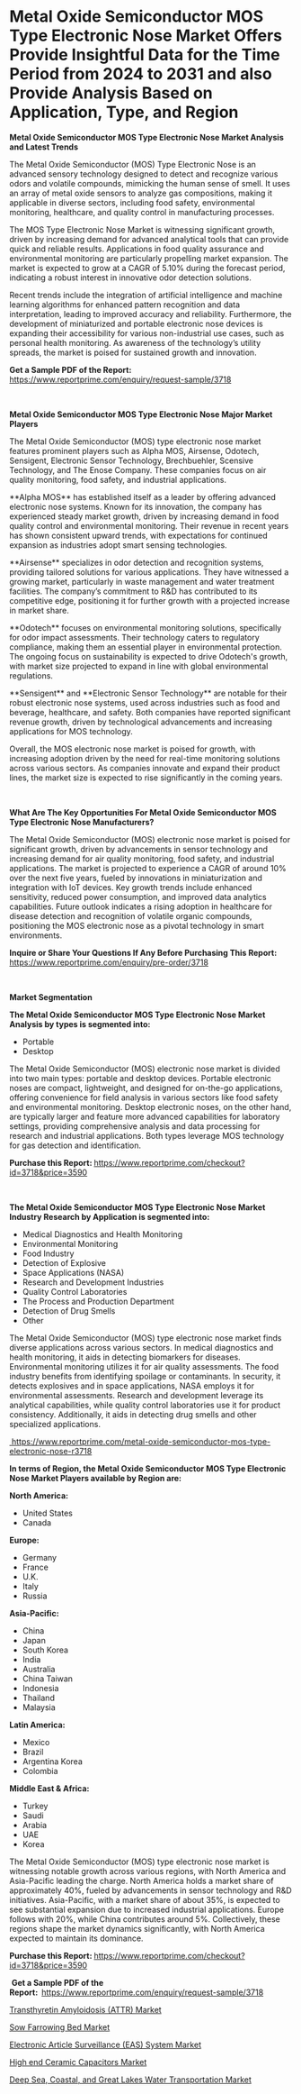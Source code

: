 <p><h1>Metal Oxide Semiconductor MOS Type Electronic Nose Market Offers Provide Insightful Data for the Time Period from 2024 to 2031 and also Provide Analysis Based on Application, Type, and Region</h1></p><p><strong>Metal Oxide Semiconductor MOS Type Electronic Nose Market Analysis and Latest Trends</strong></p>
<p><p>The Metal Oxide Semiconductor (MOS) Type Electronic Nose is an advanced sensory technology designed to detect and recognize various odors and volatile compounds, mimicking the human sense of smell. It uses an array of metal oxide sensors to analyze gas compositions, making it applicable in diverse sectors, including food safety, environmental monitoring, healthcare, and quality control in manufacturing processes.</p><p>The MOS Type Electronic Nose Market is witnessing significant growth, driven by increasing demand for advanced analytical tools that can provide quick and reliable results. Applications in food quality assurance and environmental monitoring are particularly propelling market expansion. The market is expected to grow at a CAGR of 5.10% during the forecast period, indicating a robust interest in innovative odor detection solutions. </p><p>Recent trends include the integration of artificial intelligence and machine learning algorithms for enhanced pattern recognition and data interpretation, leading to improved accuracy and reliability. Furthermore, the development of miniaturized and portable electronic nose devices is expanding their accessibility for various non-industrial use cases, such as personal health monitoring. As awareness of the technology’s utility spreads, the market is poised for sustained growth and innovation.</p></p>
<p><strong>Get a Sample PDF of the Report:&nbsp;</strong> <a href="https://www.reportprime.com/enquiry/request-sample/3718">https://www.reportprime.com/enquiry/request-sample/3718</a></p>
<p>&nbsp;</p>
<p><strong>Metal Oxide Semiconductor MOS Type Electronic Nose Major Market Players</strong></p>
<p><p>The Metal Oxide Semiconductor (MOS) type electronic nose market features prominent players such as Alpha MOS, Airsense, Odotech, Sensigent, Electronic Sensor Technology, Brechbuehler, Scensive Technology, and The Enose Company. These companies focus on air quality monitoring, food safety, and industrial applications.</p><p>**Alpha MOS** has established itself as a leader by offering advanced electronic nose systems. Known for its innovation, the company has experienced steady market growth, driven by increasing demand in food quality control and environmental monitoring. Their revenue in recent years has shown consistent upward trends, with expectations for continued expansion as industries adopt smart sensing technologies.</p><p>**Airsense** specializes in odor detection and recognition systems, providing tailored solutions for various applications. They have witnessed a growing market, particularly in waste management and water treatment facilities. The company’s commitment to R&D has contributed to its competitive edge, positioning it for further growth with a projected increase in market share.</p><p>**Odotech** focuses on environmental monitoring solutions, specifically for odor impact assessments. Their technology caters to regulatory compliance, making them an essential player in environmental protection. The ongoing focus on sustainability is expected to drive Odotech's growth, with market size projected to expand in line with global environmental regulations.</p><p>**Sensigent** and **Electronic Sensor Technology** are notable for their robust electronic nose systems, used across industries such as food and beverage, healthcare, and safety. Both companies have reported significant revenue growth, driven by technological advancements and increasing applications for MOS technology.</p><p>Overall, the MOS electronic nose market is poised for growth, with increasing adoption driven by the need for real-time monitoring solutions across various sectors. As companies innovate and expand their product lines, the market size is expected to rise significantly in the coming years.</p></p>
<p>&nbsp;</p>
<p><strong>What Are The Key Opportunities For Metal Oxide Semiconductor MOS Type Electronic Nose Manufacturers?</strong></p>
<p><p>The Metal Oxide Semiconductor (MOS) electronic nose market is poised for significant growth, driven by advancements in sensor technology and increasing demand for air quality monitoring, food safety, and industrial applications. The market is projected to experience a CAGR of around 10% over the next five years, fueled by innovations in miniaturization and integration with IoT devices. Key growth trends include enhanced sensitivity, reduced power consumption, and improved data analytics capabilities. Future outlook indicates a rising adoption in healthcare for disease detection and recognition of volatile organic compounds, positioning the MOS electronic nose as a pivotal technology in smart environments.</p></p>
<p><strong>Inquire or Share Your Questions If Any Before Purchasing This Report:</strong> <a href="https://www.reportprime.com/enquiry/pre-order/3718">https://www.reportprime.com/enquiry/pre-order/3718</a></p>
<p>&nbsp;</p>
<p><strong>Market Segmentation</strong></p>
<p><strong>The Metal Oxide Semiconductor MOS Type Electronic Nose Market Analysis by types is segmented into:</strong></p>
<p><ul><li>Portable</li><li>Desktop</li></ul></p>
<p><p>The Metal Oxide Semiconductor (MOS) electronic nose market is divided into two main types: portable and desktop devices. Portable electronic noses are compact, lightweight, and designed for on-the-go applications, offering convenience for field analysis in various sectors like food safety and environmental monitoring. Desktop electronic noses, on the other hand, are typically larger and feature more advanced capabilities for laboratory settings, providing comprehensive analysis and data processing for research and industrial applications. Both types leverage MOS technology for gas detection and identification.</p></p>
<p><strong>Purchase this Report:&nbsp;</strong><a href="https://www.reportprime.com/checkout?id=3718&price=3590">https://www.reportprime.com/checkout?id=3718&price=3590</a></p>
<p>&nbsp;</p>
<p><strong>The Metal Oxide Semiconductor MOS Type Electronic Nose Market Industry Research by Application is segmented into:</strong></p>
<p><ul><li>Medical Diagnostics and Health Monitoring</li><li>Environmental Monitoring</li><li>Food Industry</li><li>Detection of Explosive</li><li>Space Applications (NASA)</li><li>Research and Development Industries</li><li>Quality Control Laboratories</li><li>The Process and Production Department</li><li>Detection of Drug Smells</li><li>Other</li></ul></p>
<p><p>The Metal Oxide Semiconductor (MOS) type electronic nose market finds diverse applications across various sectors. In medical diagnostics and health monitoring, it aids in detecting biomarkers for diseases. Environmental monitoring utilizes it for air quality assessments. The food industry benefits from identifying spoilage or contaminants. In security, it detects explosives and in space applications, NASA employs it for environmental assessments. Research and development leverage its analytical capabilities, while quality control laboratories use it for product consistency. Additionally, it aids in detecting drug smells and other specialized applications.</p></p>
<p><a href="https://www.reportprime.com/metal-oxide-semiconductor-mos-type-electronic-nose-r3718">&nbsp;https://www.reportprime.com/metal-oxide-semiconductor-mos-type-electronic-nose-r3718</a></p>
<p><strong>In terms of Region, the Metal Oxide Semiconductor MOS Type Electronic Nose Market Players available by Region are:</strong></p>
<p>
    <p> <strong> North America: </strong>
        <ul>
            <li>United States</li>
            <li>Canada</li>
        </ul>
        </p> 
    <p> <strong> Europe: </strong>
        <ul>
            <li>Germany</li>
            <li>France</li>
            <li>U.K.</li>
            <li>Italy</li>
            <li>Russia</li>
        </ul>
        </p> 
    <p> <strong> Asia-Pacific: </strong>
        <ul>
            <li>China</li>
            <li>Japan</li>
            <li>South Korea</li>
            <li>India</li>
            <li>Australia</li>
            <li>China Taiwan</li>
            <li>Indonesia</li>
            <li>Thailand</li>
            <li>Malaysia</li>
        </ul>
        </p> 
    <p> <strong> Latin America: </strong>
        <ul>
            <li>Mexico</li>
            <li>Brazil</li>
            <li>Argentina Korea</li>
            <li>Colombia</li>
        </ul>
        </p> 
    <p> <strong> Middle East & Africa: </strong>
        <ul>
            <li>Turkey</li>
            <li>Saudi</li>
            <li>Arabia</li>
            <li>UAE</li>
            <li>Korea</li>
        </ul>
    </p>
    </p>
<p><p>The Metal Oxide Semiconductor (MOS) type electronic nose market is witnessing notable growth across various regions, with North America and Asia-Pacific leading the charge. North America holds a market share of approximately 40%, fueled by advancements in sensor technology and R&D initiatives. Asia-Pacific, with a market share of about 35%, is expected to see substantial expansion due to increased industrial applications. Europe follows with 20%, while China contributes around 5%. Collectively, these regions shape the market dynamics significantly, with North America expected to maintain its dominance.</p></p>
<p><strong>Purchase this Report: </strong><a href="https://www.reportprime.com/checkout?id=3718&price=3590">https://www.reportprime.com/checkout?id=3718&price=3590</a></p>
<p>&nbsp;<strong>Get a Sample PDF of the Report:&nbsp;&nbsp;</strong><a href="https://www.reportprime.com/enquiry/request-sample/3718">https://www.reportprime.com/enquiry/request-sample/3718</a></p>
<p><strong></strong></p>
<p><p><a href="https://www.linkedin.com/pulse/transthyretin-amyloidosis-attr-market-overview-regional-hdjwe?trackingId=cT8WmvktRE2EO8ym8w6xmA%3D%3D">Transthyretin Amyloidosis (ATTR) Market</a></p><p><a href="https://issuu.com/reportprime-2/docs/sow-farrowing-bed-market-size-2030._3dc3cd15644728">Sow Farrowing Bed Market</a></p><p><a href="https://issuu.com/reportprime-2/docs/electronic-article-surveillance-eas_9fdd556fe7017c">Electronic Article Surveillance (EAS) System Market</a></p><p><a href="https://github.com/FosterFahey91/Market-Research-Report-List-1/blob/main/high-end-ceramic-capacitors-market.md">High end Ceramic Capacitors Market</a></p><p><a href="https://www.linkedin.com/pulse/global-deep-sea-coastal-great-lakes-water-transportation-pyb9e?trackingId=3XdnKnUrTQqmTOzch3PGYA%3D%3D">Deep Sea, Coastal, and Great Lakes Water Transportation Market</a></p></p>